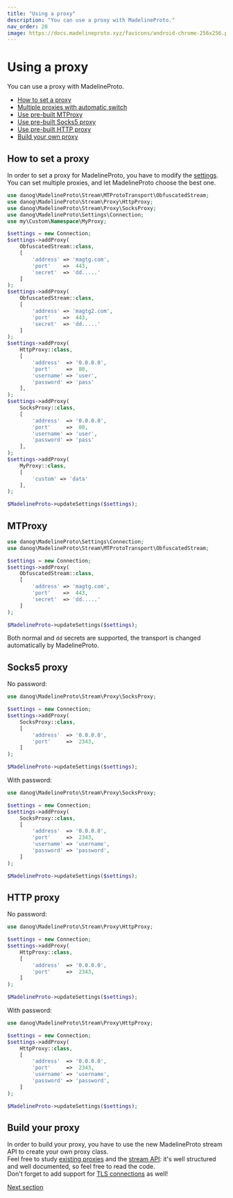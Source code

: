 ```yaml
---
title: "Using a proxy"
description: "You can use a proxy with MadelineProto."
nav_order: 20
image: https://docs.madelineproto.xyz/favicons/android-chrome-256x256.png
---
```

# Using a proxy

You can use a proxy with MadelineProto.

* [How to set a proxy](#how-to-set-a-proxy)
* [Multiple proxies with automatic switch](#multiple-proxies-with-automatic-switch)
* [Use pre-built MTProxy](#mtproxy)
* [Use pre-built Socks5 proxy](#socks5-proxy)
* [Use pre-built HTTP proxy](#http-proxy)
* [Build your own proxy](#build-your-proxy)


## How to set a proxy

In order to set a proxy for MadelineProto, you have to modify the [settings](SETTINGS.html).  
You can set multiple proxies, and let MadelineProto choose the best one.  


```php
use danog\MadelineProto\Stream\MTProtoTransport\ObfuscatedStream;
use danog\MadelineProto\Stream\Proxy\HttpProxy;
use danog\MadelineProto\Stream\Proxy\SocksProxy;
use danog\MadelineProto\Settings\Connection;
use my\Custom\Namespace\MyProxy;

$settings = new Connection;
$settings->addProxy(
    ObfuscatedStream::class, 
    [
        'address' => 'magtg.com',
        'port'    =>  443,
        'secret'  => 'dd.....'
    ]
);
$settings->addProxy(
    ObfuscatedStream::class, 
    [
        'address' => 'magtg2.com',
        'port'    =>  443,
        'secret'  => 'dd.....'
    ]
);
$settings->addProxy(
    HttpProxy::class,
    [
        'address'  => '0.0.0.0',
        'port'     =>  80,
        'username' => 'user',
        'password' => 'pass'
    ],
);
$settings->addProxy(
    SocksProxy::class,
    [
        'address'  => '0.0.0.0',
        'port'     =>  80,
        'username' => 'user',
        'password' => 'pass'
    ],
);
$settings->addProxy(
    MyProxy::class,
    [
        'custom' => 'data'
    ],
);

$MadelineProto->updateSettings($settings);
```

## MTProxy

```php
use danog\MadelineProto\Settings\Connection;
use danog\MadelineProto\Stream\MTProtoTransport\ObfuscatedStream;

$settings = new Connection;
$settings->addProxy(
    ObfuscatedStream::class, 
    [
        'address' => 'magtg.com',
        'port'    =>  443,
        'secret'  => 'dd.....'
    ]
);

$MadelineProto->updateSettings($settings);
```

Both normal and `dd` secrets are supported, the transport is changed automatically by MadelineProto.

## Socks5 proxy

No password:

```php
use danog\MadelineProto\Stream\Proxy\SocksProxy;

$settings = new Connection;
$settings->addProxy(
    SocksProxy::class, 
    [
        'address'  => '0.0.0.0',
        'port'     =>  2343,
    ]
);

$MadelineProto->updateSettings($settings);
```


With password:

```php
use danog\MadelineProto\Stream\Proxy\SocksProxy;

$settings = new Connection;
$settings->addProxy(
    SocksProxy::class, 
    [
        'address'  => '0.0.0.0',
        'port'     =>  2343,
        'username' => 'username',
        'password' => 'password',
    ]
);

$MadelineProto->updateSettings($settings);
```
## HTTP proxy

No password:

```php
use danog\MadelineProto\Stream\Proxy\HttpProxy;

$settings = new Connection;
$settings->addProxy(
    HttpProxy::class, 
    [
        'address'  => '0.0.0.0',
        'port'     =>  2343,
    ]
);

$MadelineProto->updateSettings($settings);
```


With password:

```php
use danog\MadelineProto\Stream\Proxy\HttpProxy;

$settings = new Connection;
$settings->addProxy(
    HttpProxy::class, 
    [
        'address'  => '0.0.0.0',
        'port'     =>  2343,
        'username' => 'username',
        'password' => 'password',
    ]
);

$MadelineProto->updateSettings($settings);
```

## Build your proxy

In order to build your proxy, you have to use the new MadelineProto stream API to create your own proxy class.  
Feel free to study [existing proxies](https://github.com/danog/MadelineProto/tree/master/src/danog/MadelineProto/Stream/Proxy) and the [stream API](https://github.com/danog/MadelineProto/tree/master/src/danog/MadelineProto/Stream): it's well structured and well documented, so feel free to read the code.  
Don't forget to add support for [TLS connections](https://github.com/danog/MadelineProto/blob/master/src/danog/MadelineProto/Stream/Proxy/SocksProxy.php#L141) as well!  

<a href="https://docs.madelineproto.xyz/docs/ASYNC.html">Next section</a>